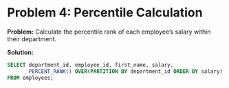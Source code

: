 # Problem 4: Percentile Calculation

**Problem:** Calculate the percentile rank of each employee’s salary within their department.

**Solution:**
```sql
SELECT department_id, employee_id, first_name, salary,
       PERCENT_RANK() OVER(PARTITION BY department_id ORDER BY salary) AS percentile_rank
FROM employees;
